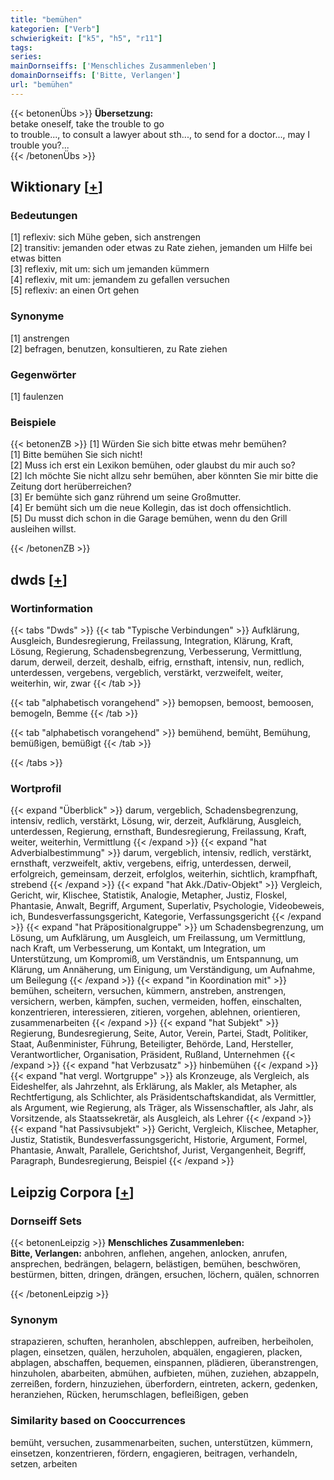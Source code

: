 ```yaml
---
title: "bemühen"
kategorien: ["Verb"]
schwierigkeit: ["k5", "h5", "r11"]
tags:
series:
mainDornseiffs: ['Menschliches Zusammenleben']
domainDornseiffs: ['Bitte, Verlangen']
url: "bemühen"
---
```


{{< betonenÜbs >}}
**Übersetzung:**  
betake oneself, take the trouble to go  
to trouble..., to consult a lawyer about sth..., to send for a doctor..., may I trouble you?...  
{{< /betonenÜbs >}}

## Wiktionary [[+](https://de.wiktionary.org/wiki/bemühen)]

### Bedeutungen
[1] reflexiv: sich Mühe geben, sich anstrengen  
[2] transitiv: jemanden oder etwas zu Rate ziehen, jemanden um Hilfe bei etwas bitten  
[3] reflexiv, mit um: sich um jemanden kümmern  
[4] reflexiv, mit um: jemandem zu gefallen versuchen  
[5] reflexiv: an einen Ort gehen  

### Synonyme
[1] anstrengen  
[2] befragen, benutzen, konsultieren, zu Rate ziehen  

### Gegenwörter
[1] faulenzen  

### Beispiele
{{< betonenZB >}}
[1] Würden Sie sich bitte etwas mehr bemühen?  
[1] Bitte bemühen Sie sich nicht!  
[2] Muss ich erst ein Lexikon bemühen, oder glaubst du mir auch so?  
[2] Ich möchte Sie nicht allzu sehr bemühen, aber könnten Sie mir bitte die Zeitung dort herüberreichen?  
[3] Er bemühte sich ganz rührend um seine Großmutter.  
[4] Er bemüht sich um die neue Kollegin, das ist doch offensichtlich.  
[5] Du musst dich schon in die Garage bemühen, wenn du den Grill ausleihen willst.  

{{< /betonenZB >}}


## dwds [[+](https://www.dwds.de/wb/bemühen)]

### Wortinformation
{{< tabs "Dwds" >}}
{{< tab "Typische Verbindungen" >}}
Aufklärung, Ausgleich, Bundesregierung, Freilassung, Integration, Klärung, Kraft, Lösung, Regierung, Schadensbegrenzung, Verbesserung, Vermittlung, darum, derweil, derzeit, deshalb, eifrig, ernsthaft, intensiv, nun, redlich, unterdessen, vergebens, vergeblich, verstärkt, verzweifelt, weiter, weiterhin, wir, zwar
{{< /tab >}}

{{< tab "alphabetisch vorangehend" >}}
bemopsen, bemoost, bemoosen, bemogeln, Bemme
{{< /tab >}}

{{< tab "alphabetisch vorangehend" >}}
bemühend, bemüht, Bemühung, bemüßigen, bemüßigt
{{< /tab >}}

{{< /tabs >}}

### Wortprofil
{{< expand "Überblick" >}} darum, vergeblich, Schadensbegrenzung, intensiv, redlich, verstärkt, Lösung, wir, derzeit, Aufklärung, Ausgleich, unterdessen, Regierung, ernsthaft, Bundesregierung, Freilassung, Kraft, weiter, weiterhin, Vermittlung {{< /expand >}}
{{< expand "hat Adverbialbestimmung" >}} darum, vergeblich, intensiv, redlich, verstärkt, ernsthaft, verzweifelt, aktiv, vergebens, eifrig, unterdessen, derweil, erfolgreich, gemeinsam, derzeit, erfolglos, weiterhin, sichtlich, krampfhaft, strebend {{< /expand >}}
{{< expand "hat Akk./Dativ-Objekt" >}} Vergleich, Gericht, wir, Klischee, Statistik, Analogie, Metapher, Justiz, Floskel, Phantasie, Anwalt, Begriff, Argument, Superlativ, Psychologie, Videobeweis, ich, Bundesverfassungsgericht, Kategorie, Verfassungsgericht {{< /expand >}}
{{< expand "hat Präpositionalgruppe" >}} um Schadensbegrenzung, um Lösung, um Aufklärung, um Ausgleich, um Freilassung, um Vermittlung, nach Kraft, um Verbesserung, um Kontakt, um Integration, um Unterstützung, um Kompromiß, um Verständnis, um Entspannung, um Klärung, um Annäherung, um Einigung, um Verständigung, um Aufnahme, um Beilegung {{< /expand >}}
{{< expand "in Koordination mit" >}} bemühen, scheitern, versuchen, kümmern, anstreben, anstrengen, versichern, werben, kämpfen, suchen, vermeiden, hoffen, einschalten, konzentrieren, interessieren, zitieren, vorgehen, ablehnen, orientieren, zusammenarbeiten {{< /expand >}}
{{< expand "hat Subjekt" >}} Regierung, Bundesregierung, Seite, Autor, Verein, Partei, Stadt, Politiker, Staat, Außenminister, Führung, Beteiligter, Behörde, Land, Hersteller, Verantwortlicher, Organisation, Präsident, Rußland, Unternehmen {{< /expand >}}
{{< expand "hat Verbzusatz" >}} hinbemühen {{< /expand >}}
{{< expand "hat vergl. Wortgruppe" >}} als Kronzeuge, als Vergleich, als Eideshelfer, als Jahrzehnt, als Erklärung, als Makler, als Metapher, als Rechtfertigung, als Schlichter, als Präsidentschaftskandidat, als Vermittler, als Argument, wie Regierung, als Träger, als Wissenschaftler, als Jahr, als Vorsitzende, als Staatssekretär, als Ausgleich, als Lehrer {{< /expand >}}
{{< expand "hat Passivsubjekt" >}} Gericht, Vergleich, Klischee, Metapher, Justiz, Statistik, Bundesverfassungsgericht, Historie, Argument, Formel, Phantasie, Anwalt, Parallele, Gerichtshof, Jurist, Vergangenheit, Begriff, Paragraph, Bundesregierung, Beispiel {{< /expand >}}

## Leipzig Corpora [[+](https://corpora.uni-leipzig.de/en/res?word=bemühen&corpusId=deu_newscrawl-public_2018)]

### Dornseiff Sets
{{< betonenLeipzig >}}
**Menschliches Zusammenleben:**  
**Bitte, Verlangen:** anbohren, anflehen, angehen, anlocken, anrufen, ansprechen, bedrängen, belagern, belästigen, bemühen, beschwören, bestürmen, bitten, dringen, drängen, ersuchen, löchern, quälen, schnorren  

{{< /betonenLeipzig >}}

### Synonym
strapazieren, schuften, heranholen, abschleppen, aufreiben, herbeiholen, plagen, einsetzen, quälen, herzuholen, abquälen, engagieren, placken, abplagen, abschaffen, bequemen, einspannen, plädieren, überanstrengen, hinzuholen, abarbeiten, abmühen, aufbieten, mühen, zuziehen, abzappeln, zerreißen, fordern, hinzuziehen, überfordern, eintreten, ackern, gedenken, heranziehen, Rücken, herumschlagen, befleißigen, geben


### Similarity based on Cooccurrences
bemüht, versuchen, zusammenarbeiten, suchen, unterstützen, kümmern, einsetzen, konzentrieren, fördern, engagieren, beitragen, verhandeln, setzen, arbeiten

